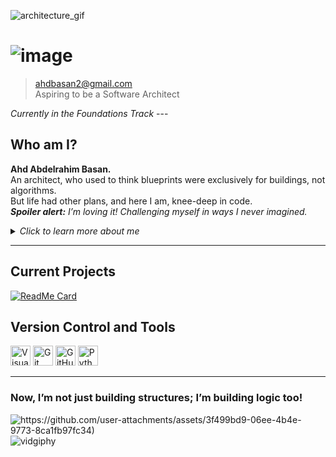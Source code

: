 ![architecture_gif](https://bit.ly/3VPax3Y)

# ![image](https://media4.giphy.com/media/v1.Y2lkPTc5MGI3NjExNWV2OXVmaGxqdnM2YzBpYTJtZ2pvcjc2eWI4OWswYmlnZG5kMHoxdSZlcD12MV9pbnRlcm5hbF9naWZfYnlfaWQmY3Q9dHM/ulZ7gQQz9jwZzv224n/giphy.webp)

<!-- The following Image link is intentionally Inline-Html -->

> [ahdbasan2@gmail.com](mailto:ahdbasan2@gmail.com)  
> Aspiring to be a Software Architect  

_Currently in the Foundations Track_    ---

## Who am I?
**Ahd Abdelrahim Basan.**  
An architect, who used to think blueprints were exclusively for buildings, not algorithms.   
But life had other plans, and here I am, knee-deep in code.   
_**Spoiler alert:** I’m loving it! Challenging myself in ways I never imagined._

<details>
<summary><em>Click to learn more about me</em></summary>
<!-- This also is intentionally inline-html for collapsible content -->    
 
Also, fascinated by how the worlds of **sustainable technologies and
data science** can come together to reshape the ever-changing future.
Whether it’s through [architecture][a] or programming or [AI driven solutions][a2];
 my goal is simple: **make things better**

[a]: https://tinyurl.com/369yu4y8
[a2]: https://tinyurl.com/3v5bapzc

 
> **Here’s a question to chew on:  
> "How can AI-driven solutions and sustainable building technologies redefine
> architectural design paradigms?  
>  Can we save the world and look good doing it?"**  
_If you’ve got answers Hit me up on [email](mailto:ahdbasan2@gmail.com)!🌍🔋_


### 🎨 Building Narratives

For me, _creativity transcends mere sketches_—it’s about the narratives we craft.
 Whether I’m designing an arcade,conceptualizing a luxurious 5-star hotel, or
 addressing the digital divide, my mantra remains consistent:  
 **People first. Process second. Pixels later.**

```text
Also, Winston Churchil once said:
    We shape our buildings; thereafter they shape us.
```

</details>

----

##  Current Projects 

[![ReadMe Card](https://github-readme-stats.vercel.app/api/pin/?username=MIT-Emerging-Talent&repo=ET6-foundations-group-28)](https://github.com/MIT-Emerging-Talent/ET6-foundations-group-28)


##  Version Control and Tools

<p align="left">
  <img src="https://upload.wikimedia.org/wikipedia/commons/9/9a/Visual_Studio_Code_1.35_icon.svg"
       alt="Visual Studio Code"
       width="32"
       height="32"/>
  <img src="https://upload.wikimedia.org/wikipedia/commons/3/3f/Git_icon.svg"
       alt="Git"
       width="32"
       height="32"/>
  <img src="https://upload.wikimedia.org/wikipedia/commons/9/91/Octicons-mark-github.svg"
       alt="GitHub"
       width="32"
       height="32"/>
  <img src="https://upload.wikimedia.org/wikipedia/commons/c/c3/Python-logo-notext.svg"
       alt="Python"
       width="32"
       height="32"/>
</p>

<!-- The following image is intentionally inline - html to align them in the center . -->


----

### Now, I’m not just building structures; I’m building logic too!

![https://github.com/user-attachments/assets/3f499bd9-06ee-4b4e-9773-8ca1fb97fc34)](https://media4.giphy.com/media/v1.Y2lkPTc5MGI3NjExMHoxcm5rMWRtdTdyN3RsbDdpbGFjYW1hYXB5MHYycDlydXk2djAxdSZlcD12MV9pbnRlcm5hbF9naWZfYnlfaWQmY3Q9Zw/LyEzc55maIvssTrfW6/giphy.webp)
![vidgiphy](https://media1.giphy.com/media/v1.Y2lkPTc5MGI3NjExaGc0dzVoOG52bzEzZXJ2bnhnOXIyZXBkNWxjZmJiMDk2bTF4NzFldiZlcD12MV9pbnRlcm5hbF9naWZfYnlfaWQmY3Q9Zw/NKA63NRZZQ52Nvjzvs/giphy.webp)







